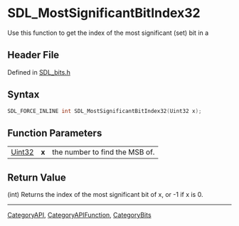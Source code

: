 # SDL_MostSignificantBitIndex32

Use this function to get the index of the most significant (set) bit in a

## Header File

Defined in [SDL_bits.h](https://github.com/libsdl-org/SDL/blob/SDL2/include/SDL_bits.h)

## Syntax

```c
SDL_FORCE_INLINE int SDL_MostSignificantBitIndex32(Uint32 x);
```

## Function Parameters

|                  |       |                                |
| ---------------- | ----- | ------------------------------ |
| [Uint32](Uint32) | **x** | the number to find the MSB of. |

## Return Value

(int) Returns the index of the most significant bit of x, or -1 if x is 0.

----
[CategoryAPI](CategoryAPI), [CategoryAPIFunction](CategoryAPIFunction), [CategoryBits](CategoryBits)

